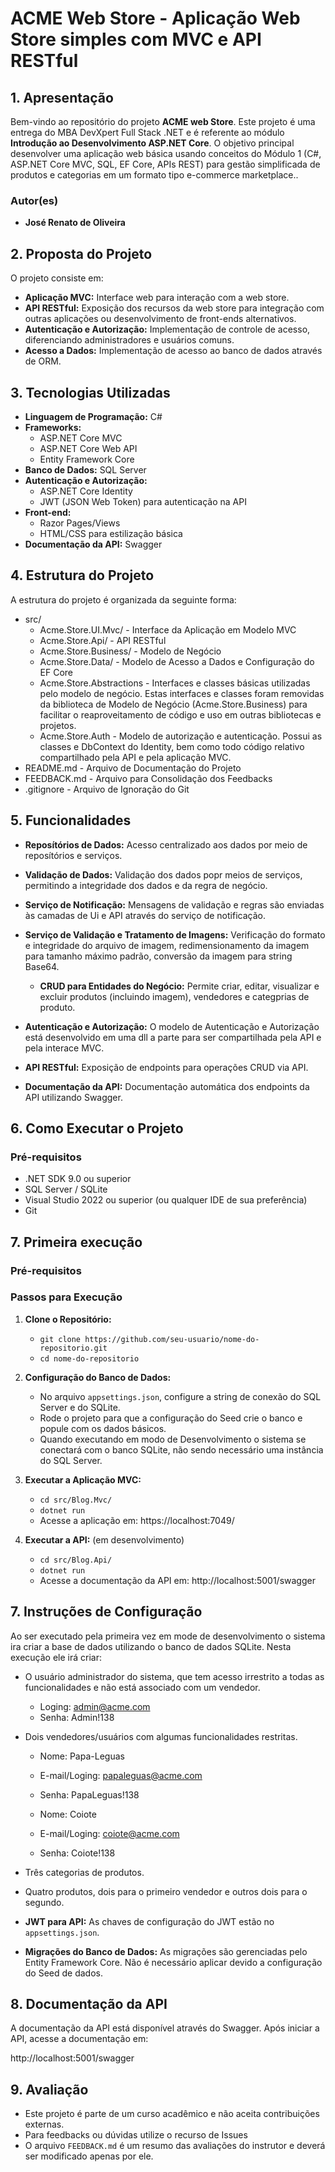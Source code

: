# **ACME Web Store - Aplicação Web Store simples com MVC e API RESTful**

## **1. Apresentação**

Bem-vindo ao repositório do projeto **ACME web Store**. Este projeto é uma entrega do MBA DevXpert Full Stack .NET e é referente ao módulo **Introdução ao Desenvolvimento ASP.NET Core**.
O objetivo principal desenvolver uma aplicação web básica usando conceitos do Módulo 1 (C#, ASP.NET Core MVC, SQL, EF Core, APIs REST) para gestão simplificada de produtos e categorias em um formato tipo e-commerce marketplace..

### **Autor(es)**
- **José Renato de Oliveira**

## **2. Proposta do Projeto**

O projeto consiste em:

- **Aplicação MVC:** Interface web para interação com a web store.
- **API RESTful:** Exposição dos recursos da web store para integração com outras aplicações ou desenvolvimento de front-ends alternativos.
- **Autenticação e Autorização:** Implementação de controle de acesso, diferenciando administradores e usuários comuns.
- **Acesso a Dados:** Implementação de acesso ao banco de dados através de ORM.

## **3. Tecnologias Utilizadas**

- **Linguagem de Programação:** C#
- **Frameworks:**
  - ASP.NET Core MVC
  - ASP.NET Core Web API
  - Entity Framework Core
- **Banco de Dados:** SQL Server
- **Autenticação e Autorização:**
  - ASP.NET Core Identity
  - JWT (JSON Web Token) para autenticação na API
- **Front-end:**
  - Razor Pages/Views
  - HTML/CSS para estilização básica
- **Documentação da API:** Swagger

## **4. Estrutura do Projeto**

A estrutura do projeto é organizada da seguinte forma:


- src/
  - Acme.Store.UI.Mvc/ - Interface da Aplicação em Modelo MVC
  - Acme.Store.Api/ - API RESTful
  - Acme.Store.Business/ - Modelo de Negócio
  - Acme.Store.Data/ - Modelo de Acesso a Dados e Configuração do EF Core
  - Acme.Store.Abstractions - Interfaces e classes básicas utilizadas pelo modelo de negócio. Estas interfaces e classes foram removidas da biblioteca de Modelo de Negócio (Acme.Store.Business) para facilitar o reaproveitamento de código e uso em outras bibliotecas e projetos.
  - Acme.Store.Auth - Modelo de autorização e autenticação. Possui as classes e DbContext do Identity, bem como todo código relativo compartilhado pela API e pela aplicação MVC.
- README.md - Arquivo de Documentação do Projeto
- FEEDBACK.md - Arquivo para Consolidação dos Feedbacks
- .gitignore - Arquivo de Ignoração do Git

## **5. Funcionalidades**

- **Reposítórios de Dados:** Acesso centralizado aos dados por meio de reposítórios e serviços.
- **Validação de Dados:** Validação dos dados popr meios de serviços, permitindo a integridade dos dados e da regra de negócio.
- **Serviço de Notificação:** Mensagens de validação e regras são enviadas às camadas de Ui e API através do serviço de notificação.
- **Serviço de Validação e Tratamento de Imagens:** Verificação do formato e integridade do arquivo de imagem, redimensionamento da imagem para tamanho máximo padrão, conversão da imagem para string Base64.
  - **CRUD para Entidades do Negócio:** Permite criar, editar, visualizar e excluir produtos (incluindo imagem), vendedores e categprias de produto.

- **Autenticação e Autorização:** O modelo de Autenticação e Autorização está desenvolvido em uma dll a parte para ser compartilhada pela API e pela interace MVC.
- **API RESTful:** Exposição de endpoints para operações CRUD via API.
- **Documentação da API:** Documentação automática dos endpoints da API utilizando Swagger.

## **6. Como Executar o Projeto**

### **Pré-requisitos**

- .NET SDK 9.0 ou superior
- SQL Server / SQLite
- Visual Studio 2022 ou superior (ou qualquer IDE de sua preferência)
- Git

## **7. Primeira execução**

### **Pré-requisitos**

### **Passos para Execução**

1. **Clone o Repositório:**
   - `git clone https://github.com/seu-usuario/nome-do-repositorio.git`
   - `cd nome-do-repositorio`

2. **Configuração do Banco de Dados:**
   - No arquivo `appsettings.json`, configure a string de conexão do SQL Server e do SQLite.
   - Rode o projeto para que a configuração do Seed crie o banco e popule com os dados básicos.
   - Quando executando em modo de Desenvolvimento o sistema se conectará com o banco SQLite, não sendo necessário uma instância do SQL Server.

3. **Executar a Aplicação MVC:**
   - `cd src/Blog.Mvc/`
   - `dotnet run`
   - Acesse a aplicação em: https://localhost:7049/

4. **Executar a API:** (em desenvolvimento)
   - `cd src/Blog.Api/`
   - `dotnet run`
   - Acesse a documentação da API em: http://localhost:5001/swagger

## **7. Instruções de Configuração**

Ao ser executado pela primeira vez em mode de desenvolvimento o sistema ira criar a base de dados utilizando o banco de dados SQLite. Nesta execução
ele irá criar:
 - O usuário administrador do sistema, que tem acesso irrestrito a todas as funcionalidades e não está associado com um vendedor.
   - Loging: admin@acme.com
   - Senha: Admin!138
  
 - Dois vendedores/usuários com algumas funcionalidades restritas. 
   - Nome: Papa-Leguas
   - E-mail/Loging: papaleguas@acme.com
   - Senha: PapaLeguas!138
  
   - Nome: Coiote
   - E-mail/Loging: coiote@acme.com
   - Senha: Coiote!138
  
 - Três categorias de produtos. 
  
 - Quatro produtos, dois para o primeiro vendedor e outros dois para o segundo. 
  
- **JWT para API:** As chaves de configuração do JWT estão no `appsettings.json`.
- **Migrações do Banco de Dados:** As migrações são gerenciadas pelo Entity Framework Core. Não é necessário aplicar devido a configuração do Seed de dados.

## **8. Documentação da API**

A documentação da API está disponível através do Swagger. Após iniciar a API, acesse a documentação em:

http://localhost:5001/swagger

## **9. Avaliação**

- Este projeto é parte de um curso acadêmico e não aceita contribuições externas. 
- Para feedbacks ou dúvidas utilize o recurso de Issues
- O arquivo `FEEDBACK.md` é um resumo das avaliações do instrutor e deverá ser modificado apenas por ele.
